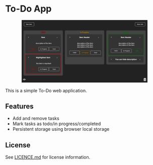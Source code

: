 # To-Do App

<p align="center">
  <img src="/screenshot.png" alt="todo application" width="400"/>
</p>

This is a simple To-Do web application.

## Features

- Add and remove tasks
- Mark tasks as todo/in progress/completed
- Persistent storage using browser local storage

## License

See [LICENCE.md](LICENCE.md) for license information.
